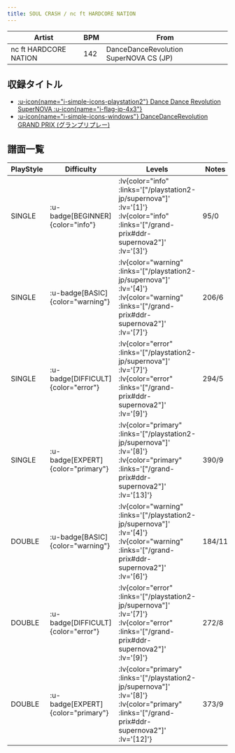 ```yaml
---
title: SOUL CRASH / nc ft HARDCORE NATION
---
```


|Artist|BPM|From|
|------|---|----|
|nc ft HARDCORE NATION|142|DanceDanceRevolution SuperNOVA CS (JP)|

## 収録タイトル

- [ :u-icon{name="i-simple-icons-playstation2"} Dance Dance Revolution SuperNOVA :u-icon{name="i-flag-jp-4x3"} ](/playstation2-jp/supernova)
- [ :u-icon{name="i-simple-icons-windows"} DanceDanceRevolution GRAND PRIX (グランプリプレー)](/grand-prix#ddr-supernova2)

## 譜面一覧

|PlayStyle|Difficulty|Levels|Notes|Movie|
|---------|----------|------|-----|-----|
|SINGLE| :u-badge[BEGINNER]{color="info"} | :lv{color="info" :links='["/playstation2-jp/supernova"]' :lv='[1]'}  :lv{color="info" :links='["/grand-prix#ddr-supernova2"]' :lv='[3]'} |95/0||
|SINGLE| :u-badge[BASIC]{color="warning"} | :lv{color="warning" :links='["/playstation2-jp/supernova"]' :lv='[4]'}  :lv{color="warning" :links='["/grand-prix#ddr-supernova2"]' :lv='[7]'} |206/6||
|SINGLE| :u-badge[DIFFICULT]{color="error"} | :lv{color="error" :links='["/playstation2-jp/supernova"]' :lv='[7]'}  :lv{color="error" :links='["/grand-prix#ddr-supernova2"]' :lv='[9]'} |294/5||
|SINGLE| :u-badge[EXPERT]{color="primary"} | :lv{color="primary" :links='["/playstation2-jp/supernova"]' :lv='[8]'}  :lv{color="primary" :links='["/grand-prix#ddr-supernova2"]' :lv='[13]'} |390/9||
|DOUBLE| :u-badge[BASIC]{color="warning"} | :lv{color="warning" :links='["/playstation2-jp/supernova"]' :lv='[4]'}  :lv{color="warning" :links='["/grand-prix#ddr-supernova2"]' :lv='[6]'} |184/11||
|DOUBLE| :u-badge[DIFFICULT]{color="error"} | :lv{color="error" :links='["/playstation2-jp/supernova"]' :lv='[7]'}  :lv{color="error" :links='["/grand-prix#ddr-supernova2"]' :lv='[9]'} |272/8||
|DOUBLE| :u-badge[EXPERT]{color="primary"} | :lv{color="primary" :links='["/playstation2-jp/supernova"]' :lv='[8]'}  :lv{color="primary" :links='["/grand-prix#ddr-supernova2"]' :lv='[12]'} |373/9||
